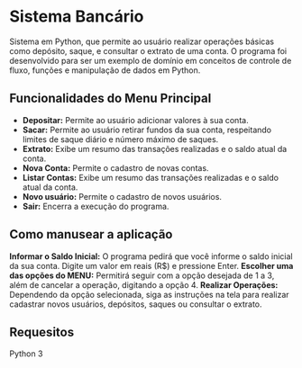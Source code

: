 # Sistema Bancário

Sistema em Python, que permite ao usuário realizar operações básicas como depósito, saque, e consultar o extrato de uma conta. O programa foi desenvolvido para ser um exemplo de domínio em conceitos de controle de fluxo, funções e manipulação de dados em Python.

## Funcionalidades do Menu Principal

- **Depositar:** Permite ao usuário adicionar valores à sua conta.
- **Sacar:** Permite ao usuário retirar fundos da sua conta, respeitando limites de saque diário e número máximo de saques.
- **Extrato:** Exibe um resumo das transações realizadas e o saldo atual da conta.
- **Nova Conta:** Permite o cadastro de novas contas.
- **Listar Contas:** Exibe um resumo das transações realizadas e o saldo atual da conta.
- **Novo usuário:** Permite o cadastro de novos usuários.
- **Sair:** Encerra a execução do programa. 

## Como manusear a aplicação

**Informar o Saldo Inicial:** O programa pedirá que você informe o saldo inicial da sua conta. Digite um valor em reais (R$) e pressione Enter.
**Escolher uma das opções do MENU:** Permitirá seguir com a opção desejada de 1 a 3, além de cancelar a operação, digitando a opção 4.
**Realizar Operações:** Dependendo da opção selecionada, siga as instruções na tela para realizar cadastrar novos usuários, depósitos, saques ou consultar o extrato.

## Requesitos

Python 3
